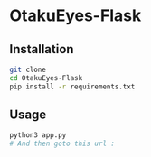 # OtakuEyes-Flask


## Installation 
```bash
git clone 
cd OtakuEyes-Flask
pip install -r requirements.txt
```

## Usage

```bash
python3 app.py
# And then goto this url : 
```
